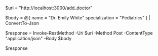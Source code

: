 $uri = "http://localhost:3000/add_doctor"


$body = @{
    name = "Dr. Emily White"
    specialization = "Pediatrics"
} | ConvertTo-Json

$response = Invoke-RestMethod -Uri $uri -Method Post -ContentType "application/json" -Body $body


$response
